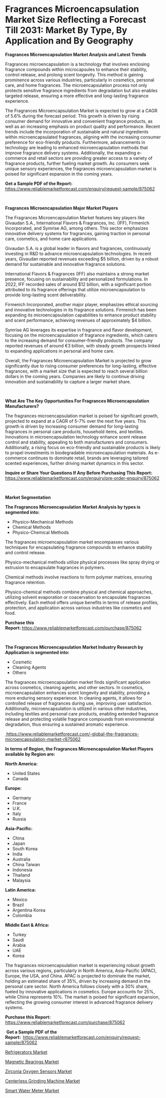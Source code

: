 <p><h1>Fragrances Microencapsulation Market Size Reflecting a Forecast Till 2031: Market By Type, By Application and By Geography</h1></p><p><strong>Fragrances Microencapsulation Market Analysis and Latest Trends</strong></p>
<p><p>Fragrances microencapsulation is a technology that involves enclosing fragrance compounds within microcapsules to enhance their stability, control release, and prolong scent longevity. This method is gaining prominence across various industries, particularly in cosmetics, personal care, and home fragrances. The microencapsulation process not only protects sensitive fragrance ingredients from degradation but also enables targeted release, ensuring a more effective and long-lasting fragrance experience.</p><p>The Fragrances Microencapsulation Market is expected to grow at a CAGR of 5.6% during the forecast period. This growth is driven by rising consumer demand for innovative and convenient fragrance products, as well as an increasing emphasis on product quality and performance. Recent trends include the incorporation of sustainable and natural ingredients within microencapsulated fragrances, aligning with the increasing consumer preference for eco-friendly products. Furthermore, advancements in technology are leading to enhanced microencapsulation methods that improve fragrance delivery systems. Additionally, the expanding e-commerce and retail sectors are providing greater access to a variety of fragrance products, further fueling market growth. As consumers seek unique sensory experiences, the fragrances microencapsulation market is poised for significant expansion in the coming years.</p></p>
<p><strong>Get a Sample PDF of the Report:&nbsp;</strong> <a href="https://www.reliablemarketforecast.com/enquiry/request-sample/875062">https://www.reliablemarketforecast.com/enquiry/request-sample/875062</a></p>
<p>&nbsp;</p>
<p><strong>Fragrances Microencapsulation Major Market Players</strong></p>
<p><p>The Fragrances Microencapsulation Market features key players like Givaudan S.A., International Flavors & Fragrances, Inc. (IFF), Firmenich Incorporated, and Symrise AG, among others. This sector emphasizes innovative delivery systems for fragrances, gaining traction in personal care, cosmetics, and home care applications.</p><p>Givaudan S.A. is a global leader in flavors and fragrances, continuously investing in R&D to advance microencapsulation technologies. In recent years, Givaudan reported revenues exceeding $5 billion, driven by a robust demand for sustainable and innovative fragrance solutions.</p><p>International Flavors & Fragrances (IFF) also maintains a strong market presence, focusing on sustainability and personalized formulations. In 2022, IFF recorded sales of around $12 billion, with a significant portion attributed to its fragrance offerings that utilize microencapsulation to provide long-lasting scent deliverability.</p><p>Firmenich Incorporated, another major player, emphasizes ethical sourcing and innovative technologies in its fragrance solutions. Firmenich has been expanding its microencapsulation capabilities to enhance product stability and scent performance, achieving revenues of approximately $4 billion.</p><p>Symrise AG leverages its expertise in fragrance and flavor development, focusing on the microencapsulation of fragrance ingredients, which caters to the increasing demand for consumer-friendly products. The company reported revenues of around €3 billion, with steady growth prospects linked to expanding applications in personal and home care.</p><p>Overall, the Fragrances Microencapsulation Market is projected to grow significantly due to rising consumer preferences for long-lasting, effective fragrances, with a market size that is expected to reach several billion dollars in the coming years. Companies are likely to continue driving innovation and sustainability to capture a larger market share.</p></p>
<p>&nbsp;</p>
<p><strong>What Are The Key Opportunities For Fragrances Microencapsulation Manufacturers?</strong></p>
<p><p>The fragrances microencapsulation market is poised for significant growth, projected to expand at a CAGR of 5-7% over the next five years. This growth is driven by increasing consumer demand for long-lasting fragrances in personal care products, household items, and textiles. Innovations in microencapsulation technology enhance scent release control and stability, appealing to both manufacturers and consumers. Additionally, a rising focus on eco-friendly and sustainable products is likely to propel investments in biodegradable microencapsulation materials. As e-commerce continues to dominate retail, brands are leveraging tailored scented experiences, further driving market dynamics in this sector.</p></p>
<p><strong>Inquire or Share Your Questions If Any Before Purchasing This Report:</strong> <a href="https://www.reliablemarketforecast.com/enquiry/pre-order-enquiry/875062">https://www.reliablemarketforecast.com/enquiry/pre-order-enquiry/875062</a></p>
<p>&nbsp;</p>
<p><strong>Market Segmentation</strong></p>
<p><strong>The Fragrances Microencapsulation Market Analysis by types is segmented into:</strong></p>
<p><ul><li>Physico-Mechanical Methods</li><li>Chemical Methods</li><li>Physico-Chemical Methods</li></ul></p>
<p><p>The fragrances microencapsulation market encompasses various techniques for encapsulating fragrance compounds to enhance stability and control release. </p><p>Physico-mechanical methods utilize physical processes like spray drying or extrusion to encapsulate fragrances in polymers. </p><p>Chemical methods involve reactions to form polymer matrices, ensuring fragrance retention. </p><p>Physico-chemical methods combine physical and chemical approaches, utilizing solvent evaporation or coacervation to encapsulate fragrances effectively. Each method offers unique benefits in terms of release profiles, protection, and application across various industries like cosmetics and food.</p></p>
<p><strong>Purchase this Report:&nbsp;</strong><a href="https://www.reliablemarketforecast.com/purchase/875062">https://www.reliablemarketforecast.com/purchase/875062</a></p>
<p>&nbsp;</p>
<p><strong>The Fragrances Microencapsulation Market Industry Research by Application is segmented into:</strong></p>
<p><ul><li>Cosmetic</li><li>Cleaning Agents</li><li>Others</li></ul></p>
<p><p>The fragrances microencapsulation market finds significant application across cosmetics, cleaning agents, and other sectors. In cosmetics, microencapsulation enhances scent longevity and stability, providing a more enduring sensory experience. In cleaning agents, it allows for controlled release of fragrances during use, improving user satisfaction. Additionally, microencapsulation is utilized in various other industries, including textiles and personal care products, enabling extended fragrance release and protecting volatile fragrance compounds from environmental degradation, thus ensuring a sustained aromatic experience.</p></p>
<p><a href="https://www.reliablemarketforecast.com/-global-the-fragrances-microencapsulation-market-r875062">&nbsp;https://www.reliablemarketforecast.com/-global-the-fragrances-microencapsulation-market-r875062</a></p>
<p><strong>In terms of Region, the Fragrances Microencapsulation Market Players available by Region are:</strong></p>
<p>
    <p> <strong> North America: </strong>
        <ul>
            <li>United States</li>
            <li>Canada</li>
        </ul>
        </p> 
    <p> <strong> Europe: </strong>
        <ul>
            <li>Germany</li>
            <li>France</li>
            <li>U.K.</li>
            <li>Italy</li>
            <li>Russia</li>
        </ul>
        </p> 
    <p> <strong> Asia-Pacific: </strong>
        <ul>
            <li>China</li>
            <li>Japan</li>
            <li>South Korea</li>
            <li>India</li>
            <li>Australia</li>
            <li>China Taiwan</li>
            <li>Indonesia</li>
            <li>Thailand</li>
            <li>Malaysia</li>
        </ul>
        </p> 
    <p> <strong> Latin America: </strong>
        <ul>
            <li>Mexico</li>
            <li>Brazil</li>
            <li>Argentina Korea</li>
            <li>Colombia</li>
        </ul>
        </p> 
    <p> <strong> Middle East & Africa: </strong>
        <ul>
            <li>Turkey</li>
            <li>Saudi</li>
            <li>Arabia</li>
            <li>UAE</li>
            <li>Korea</li>
        </ul>
    </p>
    </p>
<p><p>The fragrances microencapsulation market is experiencing robust growth across various regions, particularly in North America, Asia-Pacific (APAC), Europe, the USA, and China. APAC is projected to dominate the market, holding an estimated share of 35%, driven by increasing demand in the personal care sector. North America follows closely with a 30% share, fueled by innovative applications in cosmetics. Europe accounts for 25%, while China represents 10%. The market is poised for significant expansion, reflecting the growing consumer interest in advanced fragrance delivery systems.</p></p>
<p><strong>Purchase this Report: </strong><a href="https://www.reliablemarketforecast.com/purchase/875062">https://www.reliablemarketforecast.com/purchase/875062</a></p>
<p>&nbsp;<strong>Get a Sample PDF of the Report:&nbsp;&nbsp;</strong><a href="https://www.reliablemarketforecast.com/enquiry/request-sample/875062">https://www.reliablemarketforecast.com/enquiry/request-sample/875062</a></p>
<p><strong></strong></p>
<p><p><a href="https://www.linkedin.com/pulse/global-refrigerators-market-size-expected-experience-cagr-96-y1i5e?trackingId=6biy%2Frf9QZSPcUD5So66DQ%3D%3D">Refrigerators Market</a></p><p><a href="https://www.linkedin.com/pulse/magnetic-bearings-industry-insights-report-analyzing-market-jy8bc?trackingId=qNLGYhE7TCCZoNkN2CSFsA%3D%3D">Magnetic Bearings Market</a></p><p><a href="https://www.linkedin.com/pulse/zirconia-oxygen-sensors-market-size-growth-trends-statistics-2sugf?trackingId=RK1AF5eUSM2ZFl1YHOkUZQ%3D%3D">Zirconia Oxygen Sensors Market</a></p><p><a href="https://www.linkedin.com/pulse/g-machine-market-size-share-trends-analysis-report-end-ydkrc?trackingId=qK58p7QfRqSbpl2HtG45JQ%3D%3D">Centerless Grinding Machine Market</a></p><p><a href="https://www.linkedin.com/pulse/smart-water-meter-market-size-segmentation-trends-growth-analysis-7t4we?trackingId=HvwoycFWQ2eJtcrg1s9CIA%3D%3D">Smart Water Meter Market</a></p></p>
